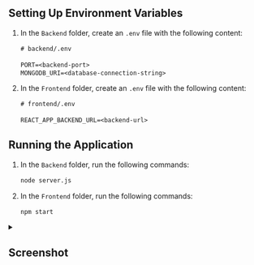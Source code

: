## Setting Up Environment Variables

1. In the `Backend` folder, create an `.env` file with the following content:

    ```env
    # backend/.env

    PORT=<backend-port>
    MONGODB_URI=<database-connection-string>
    ```

2. In the `Frontend` folder, create an `.env` file with the following content:

    ```env
    # frontend/.env

    REACT_APP_BACKEND_URL=<backend-url>
    ```

## Running the Application

1. In the `Backend` folder, run the following commands:

    ```bash
    node server.js
    ```
    
2. In the `Frontend` folder, run the following commands:

    ```bash
    npm start
    ```

<details>
<summary><h2>Screenshot</h2></summary>
<img src='./screenshot/Home.png' title="Home Page" /><br>
<img src='./screenshot/EditWorkout.png' title="Edit Workout Page" />
</details>
